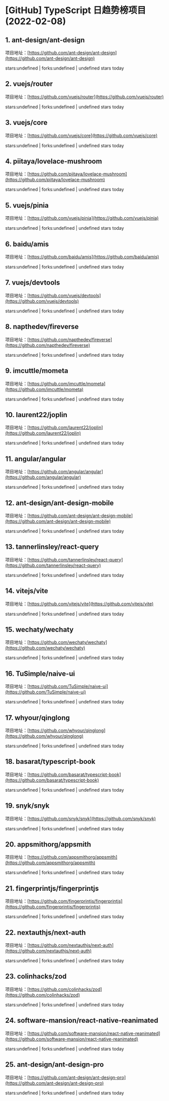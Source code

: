 # [GitHub] TypeScript 日趋势榜项目(2022-02-08)

## 1. ant-design/ant-design 

项目地址：[https://github.com/ant-design/ant-design](https://github.com/ant-design/ant-design)

stars:undefined | forks:undefined | undefined stars today 



## 2. vuejs/router 

项目地址：[https://github.com/vuejs/router](https://github.com/vuejs/router)

stars:undefined | forks:undefined | undefined stars today 



## 3. vuejs/core 

项目地址：[https://github.com/vuejs/core](https://github.com/vuejs/core)

stars:undefined | forks:undefined | undefined stars today 



## 4. piitaya/lovelace-mushroom 

项目地址：[https://github.com/piitaya/lovelace-mushroom](https://github.com/piitaya/lovelace-mushroom)

stars:undefined | forks:undefined | undefined stars today 



## 5. vuejs/pinia 

项目地址：[https://github.com/vuejs/pinia](https://github.com/vuejs/pinia)

stars:undefined | forks:undefined | undefined stars today 



## 6. baidu/amis 

项目地址：[https://github.com/baidu/amis](https://github.com/baidu/amis)

stars:undefined | forks:undefined | undefined stars today 



## 7. vuejs/devtools 

项目地址：[https://github.com/vuejs/devtools](https://github.com/vuejs/devtools)

stars:undefined | forks:undefined | undefined stars today 



## 8. napthedev/fireverse 

项目地址：[https://github.com/napthedev/fireverse](https://github.com/napthedev/fireverse)

stars:undefined | forks:undefined | undefined stars today 



## 9. imcuttle/mometa 

项目地址：[https://github.com/imcuttle/mometa](https://github.com/imcuttle/mometa)

stars:undefined | forks:undefined | undefined stars today 



## 10. laurent22/joplin 

项目地址：[https://github.com/laurent22/joplin](https://github.com/laurent22/joplin)

stars:undefined | forks:undefined | undefined stars today 



## 11. angular/angular 

项目地址：[https://github.com/angular/angular](https://github.com/angular/angular)

stars:undefined | forks:undefined | undefined stars today 



## 12. ant-design/ant-design-mobile 

项目地址：[https://github.com/ant-design/ant-design-mobile](https://github.com/ant-design/ant-design-mobile)

stars:undefined | forks:undefined | undefined stars today 



## 13. tannerlinsley/react-query 

项目地址：[https://github.com/tannerlinsley/react-query](https://github.com/tannerlinsley/react-query)

stars:undefined | forks:undefined | undefined stars today 



## 14. vitejs/vite 

项目地址：[https://github.com/vitejs/vite](https://github.com/vitejs/vite)

stars:undefined | forks:undefined | undefined stars today 



## 15. wechaty/wechaty 

项目地址：[https://github.com/wechaty/wechaty](https://github.com/wechaty/wechaty)

stars:undefined | forks:undefined | undefined stars today 



## 16. TuSimple/naive-ui 

项目地址：[https://github.com/TuSimple/naive-ui](https://github.com/TuSimple/naive-ui)

stars:undefined | forks:undefined | undefined stars today 



## 17. whyour/qinglong 

项目地址：[https://github.com/whyour/qinglong](https://github.com/whyour/qinglong)

stars:undefined | forks:undefined | undefined stars today 



## 18. basarat/typescript-book 

项目地址：[https://github.com/basarat/typescript-book](https://github.com/basarat/typescript-book)

stars:undefined | forks:undefined | undefined stars today 



## 19. snyk/snyk 

项目地址：[https://github.com/snyk/snyk](https://github.com/snyk/snyk)

stars:undefined | forks:undefined | undefined stars today 



## 20. appsmithorg/appsmith 

项目地址：[https://github.com/appsmithorg/appsmith](https://github.com/appsmithorg/appsmith)

stars:undefined | forks:undefined | undefined stars today 



## 21. fingerprintjs/fingerprintjs 

项目地址：[https://github.com/fingerprintjs/fingerprintjs](https://github.com/fingerprintjs/fingerprintjs)

stars:undefined | forks:undefined | undefined stars today 



## 22. nextauthjs/next-auth 

项目地址：[https://github.com/nextauthjs/next-auth](https://github.com/nextauthjs/next-auth)

stars:undefined | forks:undefined | undefined stars today 



## 23. colinhacks/zod 

项目地址：[https://github.com/colinhacks/zod](https://github.com/colinhacks/zod)

stars:undefined | forks:undefined | undefined stars today 



## 24. software-mansion/react-native-reanimated 

项目地址：[https://github.com/software-mansion/react-native-reanimated](https://github.com/software-mansion/react-native-reanimated)

stars:undefined | forks:undefined | undefined stars today 



## 25. ant-design/ant-design-pro 

项目地址：[https://github.com/ant-design/ant-design-pro](https://github.com/ant-design/ant-design-pro)

stars:undefined | forks:undefined | undefined stars today 



